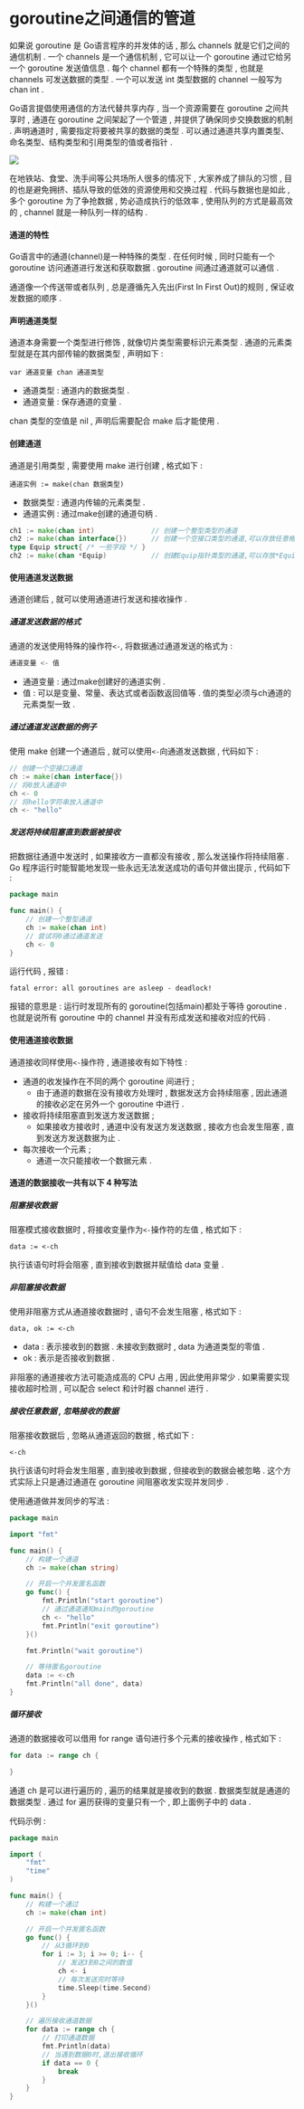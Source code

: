# goroutine之间通信的管道

如果说 goroutine 是 Go语言程序的并发体的话 , 那么 channels 就是它们之间的通信机制 . 一个 channels 是一个通信机制 , 它可以让一个 goroutine 通过它给另一个 goroutine 发送值信息 . 每个 channel 都有一个特殊的类型 , 也就是 channels 可发送数据的类型 . 一个可以发送 int 类型数据的 channel 一般写为 chan int .

Go语言提倡使用通信的方法代替共享内存 , 当一个资源需要在 goroutine 之间共享时 , 通道在 goroutine 之间架起了一个管道 , 并提供了确保同步交换数据的机制 . 声明通道时 , 需要指定将要被共享的数据的类型 . 可以通过通道共享内置类型、命名类型、结构类型和引用类型的值或者指针 .

![](/assets/goroutineandchannel.png)

在地铁站、食堂、洗手间等公共场所人很多的情况下 , 大家养成了排队的习惯 , 目的也是避免拥挤、插队导致的低效的资源使用和交换过程 . 代码与数据也是如此 , 多个 goroutine 为了争抢数据 , 势必造成执行的低效率 , 使用队列的方式是最高效的 , channel 就是一种队列一样的结构 .

#### 通道的特性

Go语言中的通道\(channel\)是一种特殊的类型 . 在任何时候 , 同时只能有一个 goroutine 访问通道进行发送和获取数据 . goroutine 间通过通道就可以通信 .

通道像一个传送带或者队列 , 总是遵循先入先出\(First In First Out\)的规则 , 保证收发数据的顺序 .

#### 声明通道类型

通道本身需要一个类型进行修饰 , 就像切片类型需要标识元素类型 . 通道的元素类型就是在其内部传输的数据类型 , 声明如下 :

```
var 通道变量 chan 通道类型
```

* 通道类型 : 通道内的数据类型 . 
* 通道变量 : 保存通道的变量 . 

chan 类型的空值是 nil , 声明后需要配合 make 后才能使用 .

#### 创建通道

通道是引用类型 , 需要使用 make 进行创建 , 格式如下 :

```
通道实例 := make(chan 数据类型)
```

* 数据类型 : 通道内传输的元素类型 . 
* 通道实例 : 通过make创建的通道句柄 . 

```go
ch1 := make(chan int)              // 创建一个整型类型的通道
ch2 := make(chan interface{})      // 创建一个空接口类型的通道,可以存放任意格式
type Equip struct{ /* 一些字段 */ }
ch2 := make(chan *Equip)           // 创建Equip指针类型的通道,可以存放*Equip
```

#### 使用通道发送数据

通道创建后 , 就可以使用通道进行发送和接收操作 .

##### 通道发送数据的格式

通道的发送使用特殊的操作符`<-`, 将数据通过通道发送的格式为 :

```go
通道变量 <- 值
```

* 通道变量 : 通过make创建好的通道实例 . 
* 值 : 可以是变量、常量、表达式或者函数返回值等 . 值的类型必须与ch通道的元素类型一致 . 

##### 通过通道发送数据的例子

使用 make 创建一个通道后 , 就可以使用`<-`向通道发送数据 , 代码如下 :

```go
// 创建一个空接口通道
ch := make(chan interface{})
// 将0放入通道中
ch <- 0
// 将hello字符串放入通道中
ch <- "hello"
```

##### 发送将持续阻塞直到数据被接收

把数据往通道中发送时 , 如果接收方一直都没有接收 , 那么发送操作将持续阻塞 . Go 程序运行时能智能地发现一些永远无法发送成功的语句并做出提示 , 代码如下 :

```go
package main

func main() {
    // 创建一个整型通道
    ch := make(chan int)
    // 尝试将0通过通道发送
    ch <- 0
}
```

运行代码 , 报错 :

```
fatal error: all goroutines are asleep - deadlock!
```

报错的意思是 : 运行时发现所有的 goroutine\(包括main\)都处于等待 goroutine . 也就是说所有 goroutine 中的 channel 并没有形成发送和接收对应的代码 .

#### 使用通道接收数据

通道接收同样使用`<-`操作符 , 通道接收有如下特性 :

* 通道的收发操作在不同的两个 goroutine 间进行 ; 
  * 由于通道的数据在没有接收方处理时 , 数据发送方会持续阻塞 , 因此通道的接收必定在另外一个 goroutine 中进行 . 
* 接收将持续阻塞直到发送方发送数据 ; 
  * 如果接收方接收时 , 通道中没有发送方发送数据 , 接收方也会发生阻塞 , 直到发送方发送数据为止 . 
* 每次接收一个元素 ; 
  * 通道一次只能接收一个数据元素 . 

#### 通道的数据接收一共有以下 4 种写法

##### 阻塞接收数据

阻塞模式接收数据时 , 将接收变量作为`<-`操作符的左值 , 格式如下 :

```
data := <-ch
```

执行该语句时将会阻塞 , 直到接收到数据并赋值给 data 变量 .

##### 非阻塞接收数据

使用非阻塞方式从通道接收数据时 , 语句不会发生阻塞 , 格式如下 :

```
data, ok := <-ch
```

* data : 表示接收到的数据 . 未接收到数据时 , data 为通道类型的零值 . 
* ok : 表示是否接收到数据 . 

非阻塞的通道接收方法可能造成高的 CPU 占用 , 因此使用非常少 . 如果需要实现接收超时检测 , 可以配合 select 和计时器 channel 进行 .

##### 接收任意数据 , 忽略接收的数据

阻塞接收数据后 , 忽略从通道返回的数据 , 格式如下 :

```
<-ch
```

执行该语句时将会发生阻塞 , 直到接收到数据 , 但接收到的数据会被忽略 . 这个方式实际上只是通过通道在 goroutine 间阻塞收发实现并发同步 .

使用通道做并发同步的写法 :

```go
package main

import "fmt"

func main() {
    // 构建一个通道
    ch := make(chan string)

    // 开启一个并发匿名函数
    go func() {
        fmt.Println("start goroutine")
        // 通过通道通知main的goroutine
        ch <- "hello"
        fmt.Println("exit goroutine")
    }()

    fmt.Println("wait goroutine")

    // 等待匿名goroutine
    data := <-ch
    fmt.Println("all done", data)
}
```

##### 循环接收

通道的数据接收可以借用 for range 语句进行多个元素的接收操作 , 格式如下 :

```go
for data := range ch {

}
```

通道 ch 是可以进行遍历的 , 遍历的结果就是接收到的数据 . 数据类型就是通道的数据类型 . 通过 for 遍历获得的变量只有一个 , 即上面例子中的 data . 

代码示例 : 

```go
package main

import (
	"fmt"
	"time"
)

func main() {
	// 构建一个通过
	ch := make(chan int)

	// 开启一个并发匿名函数
	go func() {
		// 从3循环到0
		for i := 3; i >= 0; i-- {
			// 发送3到0之间的数值
			ch <- i
			// 每次发送完时等待
			time.Sleep(time.Second)
		}
	}()

	// 遍历接收通道数据
	for data := range ch {
		// 打印通道数据
		fmt.Println(data)
		// 当遇到数据0时,退出接收循环
		if data == 0 {
			break
		}
	}
}
```




